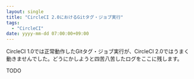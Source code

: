 ```yaml
---
layout: single
title: "CircleCI 2.0におけるGitタグ・ジョブ実行"
tags:
  - "CircleCI"
date: yyyy-mm-dd 07:00:00+09:00
---
```


CircleCI 1.0では正常動作したGitタグ・ジョブ実行が、CircleCI 2.0ではうまく動きませんでした。どうにかしようと四苦八苦したログをここに残します。

TODO
